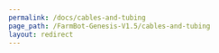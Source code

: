 ```yaml
---
permalink: /docs/cables-and-tubing
page_path: /FarmBot-Genesis-V1.5/cables-and-tubing
layout: redirect
---
```

